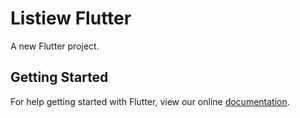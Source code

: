 # Listiew Flutter

A new Flutter project.

## Getting Started

For help getting started with Flutter, view our online
[documentation](https://flutter.io/).
